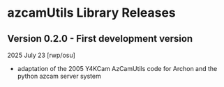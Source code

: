 # azcamUtils Library Releases

## Version 0.2.0 - First development version
2025 July 23 [rwp/osu]
 * adaptation of the 2005 Y4KCam AzCamUtils code for Archon and the python azcam server system
